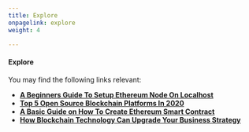 ```yaml
---
title: Explore
onpagelink: explore
weight: 4

---
```


#### **Explore**

You may find the following links relevant:

*   **[A Beginners Guide To Setup Ethereum Node On Localhost](https://blog.containerize.com/2020/12/23/a-beginners-guide-to-setup-ethereum-node-on-localhost/)**
*   **[Top 5 Open Source Blockchain Platforms In 2020](https://blog.containerize.com/2020/12/11/top-5-open-source-blockchain-platforms-in-2020/)**
*   **[A Basic Guide on How To Create Ethereum Smart Contract](https://blog.containerize.com/2020/12/01/a-basic-guide-on-how-to-create-ethereum-smart-contract/)**
*   **[How Blockchain Technology Can Upgrade Your Business Strategy](https://blog.containerize.com/2020/11/27/how-blockchain-technology-can-upgrade-your-business-strategy/)**